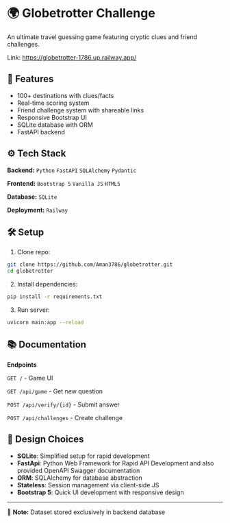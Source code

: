 # :earth_africa: Globetrotter Challenge
An ultimate travel guessing game featuring cryptic clues and friend challenges.

Link: https://globetrotter-1786.up.railway.app/
## :rocket: Features
- 100+ destinations with clues/facts
- Real-time scoring system
- Friend challenge system with shareable links
- Responsive Bootstrap UI
- SQLite database with ORM
- FastAPI backend
## :gear: Tech Stack
**Backend:** 
`Python` `FastAPI` `SQLAlchemy` `Pydantic`

**Frontend:** 
`Bootstrap 5` `Vanilla JS` `HTML5`

**Database:** 
`SQLite`

**Deployment:**
`Railway`
## :hammer_and_wrench: Setup
1. Clone repo:
```bash
git clone https://github.com/Aman3786/globetrotter.git
cd globetrotter
```
2. Install dependencies:
```bash
pip install -r requirements.txt
```
3. Run server:
```bash
uvicorn main:app --reload
```
## :books: Documentation
**Endpoints** 

`GET /` - Game UI 

`GET /api/game` - Get new question 

`POST /api/verify/{id}` - Submit answer 

`POST /api/challenges` - Create challenge
## :round_pushpin: Design Choices
- **SQLite**: Simplified setup for rapid development
- **FastApi**: Python Web Framework for Rapid API Development and also provided OpenAPI Swagger documentation 
- **ORM**: SQLAlchemy for database abstraction
- **Stateless**: Session management via client-side JS
- **Bootstrap 5**: Quick UI development with responsive design
---
:closed_lock_with_key: **Note:** Dataset stored exclusively in backend database







